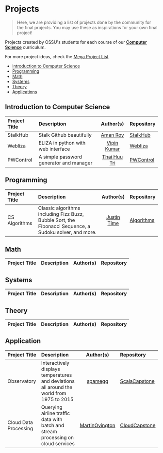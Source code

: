 # Projects
> Here, we are providing a list of projects done by the community for the final projects. You may use these as inspirations for your own final project!

Projects created by OSSU's students for each course of our [**Computer Science**](https://github.com/ossu/computer-science) curriculum.

For more project ideas, check the [Mega Project List](https://github.com/karan/Projects).

- [Introduction to Computer Science](#introduction-to-computer-science)
- [Programming](#programming)
- [Math](#math)
- [Systems](#systems)
- [Theory](#theory)
- [Applications](#application)

## Introduction to Computer Science
Project Title | Description | Author(s) | Repository
:-- | :-- | :--: | :--
StalkHub | Stalk Github beautifully | [Aman Roy](https://github.com/aman-roy) | [StalkHub](https://github.com/aman-roy/StalkHub)
Webliza | ELIZA in python with web interface | [Vipin Kumar](https://github.com/VipinindKumar) | [Webliza](https://github.com/VipinindKumar/Webliza)
PWControl | A simple password generator and manager | [Thai Huu Tri](https://github.com/thaitri2005) | [PWControl](https://github.com/thaitri2005/PWControl)


## Programming
Project Title | Description | Author(s) | Repository
:-- | :-- | :--: | :--
CS Algorithms | Classic algorithms including Fizz Buzz, Bubble Sort, the Fibonacci Sequence, a Sudoku solver, and more. | [Justin Time](https://github.com/justintime50) | [Algorithms](https://github.com/Justintime50/algorithms) 

## Math
Project Title | Description | Author(s) | Repository
:-- | :-- | :--: | :--

## Systems
Project Title | Description | Author(s) | Repository
:-- | :-- | :--: | :--

## Theory
Project Title | Description | Author(s) | Repository
:-- | :-- | :--: | :--

## Application
Project Title | Description | Author(s) | Repository
:-- | :-- | :--: | :--
Observatory | Interactively displays temperatures and deviations all around the world from 1975 to 2015 | [spamegg](https://github.com/spamegg1) | [ScalaCapstone](https://github.com/spamegg1/ScalaCapstone)
Cloud Data Processing | Querying airline traffic data with batch and stream processing on cloud services | [MartinOvington](https://github.com/MartinOvington) | [CloudCapstone](https://github.com/MartinOvington/cloud-specialization)
